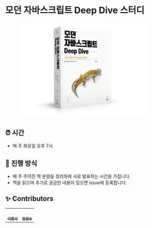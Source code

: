 # 모던 자바스크립트 Deep Dive 스터디

<div align="center">
  <img src="img_1.png" width="80%" style="max-width: 640px;"/>
</div>

## ⏰ 시간
- 매 주 화요일 오후 7시

## 📝 진행 방식
- 매 주 주어진 책 분량을 정리하여 서로 발표하는 시간을 가집니다.
- 책을 읽으며 추가로 궁금한 내용이 있으면 issue에 등록합니다.

## ✨ Contributors
<table>
  <tr>
    <td align="center">
      <a href="https://github.com/Vespucci95"
        ><img
          src="https://avatars.githubusercontent.com/u/67309021?v=4"
          width="100px;"
          alt=""
        /><br /><sub><b>이현서</b></sub></a
      ><br />
    </td>
    <td align="center">
      <a href="https://github.com/wkdtpzld"
        ><img
          src="https://avatars.githubusercontent.com/u/87063105?v=4"
          width="100px;"
          alt=""
        /><br /><sub><b>정광수</b></sub></a
      ><br />
    </td>
  </tr>
</table>
